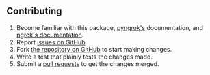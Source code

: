 ## Contributing

1. Become familiar with this package, [pyngrok's](https://pyngrok.readthedocs.io/en/latest/api.html) documentation, and [ngrok's documentation](https://ngrok.com/docs).
2. Report [issues on GitHub](https://github.com/alexdlaird/pyngrok/issues).
3. Fork [the repository on GitHub](https://github.com/alexdlaird/pyngrok) to start making changes.
4. Write a test that plainly tests the changes made.
5. Submit a [pull requests](https://help.github.com/en/articles/creating-a-pull-request-from-a-fork) to get the changes merged.

